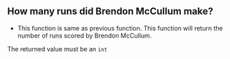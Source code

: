 ## How many runs did Brendon McCullum make?

* This function is same as previous function. This function will return the number of runs scored by Brendon McCullum.

The returned value must be an `int` 
